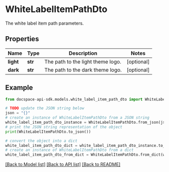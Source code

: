 # WhiteLabelItemPathDto
The white label item path parameters.

## Properties

Name | Type | Description | Notes
------------ | ------------- | ------------- | -------------
**light** | **str** | The path to the light theme logo. | [optional] 
**dark** | **str** | The path to the dark theme logo. | [optional] 

## Example

```python
from docspace-api-sdk.models.white_label_item_path_dto import WhiteLabelItemPathDto

# TODO update the JSON string below
json = "{}"
# create an instance of WhiteLabelItemPathDto from a JSON string
white_label_item_path_dto_instance = WhiteLabelItemPathDto.from_json(json)
# print the JSON string representation of the object
print(WhiteLabelItemPathDto.to_json())

# convert the object into a dict
white_label_item_path_dto_dict = white_label_item_path_dto_instance.to_dict()
# create an instance of WhiteLabelItemPathDto from a dict
white_label_item_path_dto_from_dict = WhiteLabelItemPathDto.from_dict(white_label_item_path_dto_dict)
```
[[Back to Model list]](../README.md#documentation-for-models) [[Back to API list]](../README.md#documentation-for-api-endpoints) [[Back to README]](../README.md)


